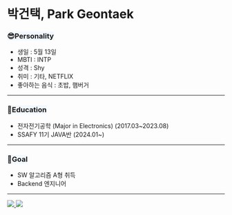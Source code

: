 # 박건택, Park Geontaek
### <span style = 'background-color: #f1f8ff'>  😎Personality </span>
- 생일 : 5월 13일 
- MBTI : INTP
- 성격 : Shy 
- 취미 : 기타, NETFLIX
- 좋아하는 음식 : 초밥, 햄버거
---
### <span style = 'background-color: #f1f8ff'>📖Education </span>
- 전자전기공학 (Major in Electronics) (2017.03~2023.08)
- SSAFY 11기 JAVA반  (2024.01~)
---
### <span style = 'background-color: #f1f8ff'>🎈Goal </span>
- SW 알고리즘 A형 취득
- Backend 엔지니어 
---

<a href="https://github.com/qkrrjsxor">
<img src="https://img.shields.io/badge/Github-181717?style=for-the-badge&logo=Github&logoColor=white">
</a>

<a href="qkrrjsxor12@gmail.com">
<img src="https://img.shields.io/badge/gmail-EA4335?style=for-the-badge&logo=gmail&logoColor=white">
</a>